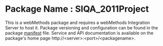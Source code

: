 # Package Name : SIQA_2011Project
This is a webMethods package and requires a webMethods Integration Server to host it. Package versioning and configuration can be found in the package [manifest](./SIQA_2011Project/manifest.v3) file. Service and API documentation is available on the package's home page http://&lt;server&gt;:&lt;port&gt;/&lt;packagename>.